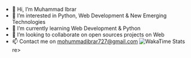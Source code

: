 - 👋 Hi, I’m Muhammad Ibrar
- 👀 I’m interested in Python, Web Development & New Emerging Technologies 
- 🌱 I’m currently learning Web Development & Python
- 💞️ I’m looking to collaborate on open sources projects on Web
- 📫 Contact me on mohummadibrar727@gmail.com
![WakaTime Stats](https://wakatime.com/share/@Muhummad_Ibrar/42b77327-f87b-4e31-a2c1-7ebc5458800f.svg)re>
<!---
Muhammad-Ibrar727/Muhammad-Ibrar727 is a ✨ special ✨ repository because its `README.md` (this file) appears on your GitHub profile.
You can click the Preview link to take a look at your changes.
--->
